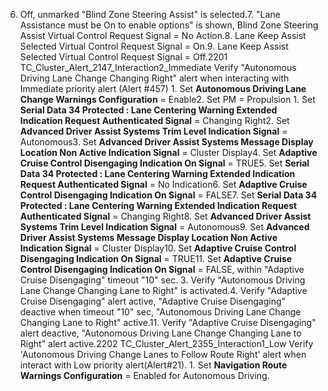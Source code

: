 6. Off, unmarked "Blind Zone Steering Assist" is selected.7. "Lane Assistance must be On to enable options" is shown, Blind Zone Steering Assist Virtual Control Request Signal = No Action.8. Lane Keep Assist Selected Virtual Control Request Signal = On.9. Lane Keep Assist Selected Virtual Control Request Signal = Off.2201 TC_Cluster_Alert_2147_Interaction2_Immediate Verify "Autonomous Driving Lane Change Changing Right" alert when interacting with Immediate priority alert (Alert #457) 1. Set **Autonomous Driving Lane Change Warnings Configuration** = Enable2. Set PM = Propulsion 1. Set **Serial Data 34 Protected : Lane Centering Warning Extended Indication Request Authenticated Signal** = Changing Right2. Set **Advanced Driver Assist Systems Trim Level Indication Signal** = Autonomous3. Set **Advanced Driver Assist Systems Message Display Location Non Active Indication Signal** = Cluster Display4. Set **Adaptive Cruise Control Disengaging Indication On Signal** = TRUE5. Set **Serial Data 34 Protected : Lane Centering Warning Extended Indication Request Authenticated Signal** = No Indication6. Set **Adaptive Cruise Control Disengaging Indication On Signal** = FALSE7. Set **Serial Data 34 Protected : Lane Centering Warning Extended Indication Request Authenticated Signal** = Changing Right8. Set **Advanced Driver Assist Systems Trim Level Indication Signal** = Autonomous9. Set **Advanced Driver Assist Systems Message Display Location Non Active Indication Signal** = Cluster Display10. Set **Adaptive Cruise Control Disengaging Indication On Signal** = TRUE11. Set **Adaptive Cruise Control Disengaging Indication On Signal** = FALSE, within "Adaptive Cruise Disengaging" timeout "10" sec. 3. Verify "Autonomous Driving Lane Change Changing Lane to Right" is activated.4. Verify "Adaptive Cruise Disengaging" alert active, "Adaptive Cruise Disengaging" deactive when timeout "10" sec, "Autonomous Driving Lane Change Changing Lane to Right" active.11. Verify "Adaptive Cruise Disengaging" alert deactive, "Autonomous Driving Lane Change Changing Lane to Right" alert active.2202 TC_Cluster_Alert_2355_Interaction1_Low Verify 'Autonomous Driving Change Lanes to Follow Route Right' alert when interact with Low priority alert(Alert#21). 1. Set **Navigation Route Warnings Configuration** = Enabled for Autonomous Driving.
